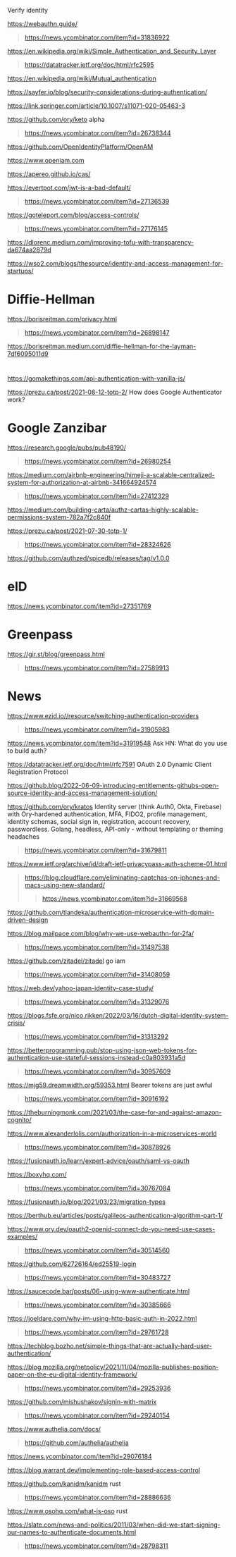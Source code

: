 Verify identity

https://webauthn.guide/
> https://news.ycombinator.com/item?id=31836922

https://en.wikipedia.org/wiki/Simple_Authentication_and_Security_Layer
> https://datatracker.ietf.org/doc/html/rfc2595

https://en.wikipedia.org/wiki/Mutual_authentication

https://sayfer.io/blog/security-considerations-during-authentication/

https://link.springer.com/article/10.1007/s11071-020-05463-3

https://github.com/ory/keto alpha
> https://news.ycombinator.com/item?id=26738344

https://github.com/OpenIdentityPlatform/OpenAM

https://www.openiam.com

https://apereo.github.io/cas/

https://evertpot.com/jwt-is-a-bad-default/
> https://news.ycombinator.com/item?id=27136539

https://goteleport.com/blog/access-controls/
> https://news.ycombinator.com/item?id=27176145

https://dlorenc.medium.com/improving-tofu-with-transparency-da674aa2879d

https://wso2.com/blogs/thesource/identity-and-access-management-for-startups/

# Diffie-Hellman
https://borisreitman.com/privacy.html
> https://news.ycombinator.com/item?id=26898147

https://borisreitman.medium.com/diffie-hellman-for-the-layman-7df6095011d9

#
https://gomakethings.com/api-authentication-with-vanilla-js/

https://prezu.ca/post/2021-08-12-totp-2/ How does Google Authenticator work?

# Google Zanzibar
https://research.google/pubs/pub48190/
> https://news.ycombinator.com/item?id=26980254

https://medium.com/airbnb-engineering/himeji-a-scalable-centralized-system-for-authorization-at-airbnb-341664924574
> https://news.ycombinator.com/item?id=27412329

https://medium.com/building-carta/authz-cartas-highly-scalable-permissions-system-782a7f2c840f

https://prezu.ca/post/2021-07-30-totp-1/
> https://news.ycombinator.com/item?id=28324626

https://github.com/authzed/spicedb/releases/tag/v1.0.0

# eID
https://news.ycombinator.com/item?id=27351769

# Greenpass
https://gir.st/blog/greenpass.html
> https://news.ycombinator.com/item?id=27589913

# News
https://www.ezid.io//resource/switching-authentication-providers
> https://news.ycombinator.com/item?id=31905983

https://news.ycombinator.com/item?id=31919548 Ask HN: What do you use to build auth?

https://datatracker.ietf.org/doc/html/rfc7591 OAuth 2.0 Dynamic Client Registration Protocol

https://github.blog/2022-06-09-introducing-entitlements-githubs-open-source-identity-and-access-management-solution/

https://github.com/ory/kratos Identity server (think Auth0, Okta, Firebase) with Ory-hardened authentication, MFA, FIDO2, profile management, identity schemas, social sign in, registration, account recovery, passwordless. Golang, headless, API-only - without templating or theming headaches
> https://news.ycombinator.com/item?id=31679811

https://www.ietf.org/archive/id/draft-ietf-privacypass-auth-scheme-01.html
> https://blog.cloudflare.com/eliminating-captchas-on-iphones-and-macs-using-new-standard/
> > https://news.ycombinator.com/item?id=31669568

https://github.com/tlandeka/authentication-microservice-with-domain-driven-design

https://blog.mailpace.com/blog/why-we-use-webauthn-for-2fa/
> https://news.ycombinator.com/item?id=31497538

https://github.com/zitadel/zitadel go iam
> https://news.ycombinator.com/item?id=31408059

https://web.dev/yahoo-japan-identity-case-study/
> https://news.ycombinator.com/item?id=31329076

https://blogs.fsfe.org/nico.rikken/2022/03/16/dutch-digital-identity-system-crisis/
> https://news.ycombinator.com/item?id=31313292

https://betterprogramming.pub/stop-using-json-web-tokens-for-authentication-use-stateful-sessions-instead-c0a803931a5d
> https://news.ycombinator.com/item?id=30957609

https://mjg59.dreamwidth.org/59353.html Bearer tokens are just awful
> https://news.ycombinator.com/item?id=30916192

https://theburningmonk.com/2021/03/the-case-for-and-against-amazon-cognito/

https://www.alexanderlolis.com/authorization-in-a-microservices-world
> https://news.ycombinator.com/item?id=30878926

https://fusionauth.io/learn/expert-advice/oauth/saml-vs-oauth

https://boxyhq.com/
> https://news.ycombinator.com/item?id=30767084

https://fusionauth.io/blog/2021/03/23/migration-types

https://berthub.eu/articles/posts/galileos-authentication-algorithm-part-1/

https://www.ory.dev/oauth2-openid-connect-do-you-need-use-cases-examples/
> https://news.ycombinator.com/item?id=30514560

https://github.com/62726164/ed25519-login
> https://news.ycombinator.com/item?id=30483727

https://saucecode.bar/posts/06-using-www-authenticate.html
> https://news.ycombinator.com/item?id=30385666

https://joeldare.com/why-im-using-http-basic-auth-in-2022.html
> https://news.ycombinator.com/item?id=29761728

https://techblog.bozho.net/simple-things-that-are-actually-hard-user-authentication/

https://blog.mozilla.org/netpolicy/2021/11/04/mozilla-publishes-position-paper-on-the-eu-digital-identity-framework/
> https://news.ycombinator.com/item?id=29253936

https://github.com/mishushakov/signin-with-matrix
> https://news.ycombinator.com/item?id=29240154

https://www.authelia.com/docs/
> https://github.com/authelia/authelia

https://news.ycombinator.com/item?id=29076184

https://blog.warrant.dev/implementing-role-based-access-control

https://github.com/kanidm/kanidm rust
> https://news.ycombinator.com/item?id=28886636

https://www.osohq.com/what-is-oso rust

https://slate.com/news-and-politics/2011/03/when-did-we-start-signing-our-names-to-authenticate-documents.html
> https://news.ycombinator.com/item?id=28798311